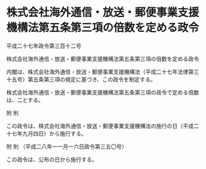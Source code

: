 # 株式会社海外通信・放送・郵便事業支援機構法第五条第三項の倍数を定める政令

平成二十七年政令第三百十二号

株式会社海外通信・放送・郵便事業支援機構法第五条第三項の倍数を定める政令

内閣は、株式会社海外通信・放送・郵便事業支援機構法（平成二十七年法律第三十五号）第五条第三項の規定に基づき、この政令を制定する。

株式会社海外通信・放送・郵便事業支援機構法第五条第三項の政令で定める倍数は、二とする。

附 則

この政令は、株式会社海外通信・放送・郵便事業支援機構法の施行の日（平成二十七年九月四日）から施行する。

附 則 （平成二八年一一月一六日政令第三五〇号）

この政令は、公布の日から施行する。
